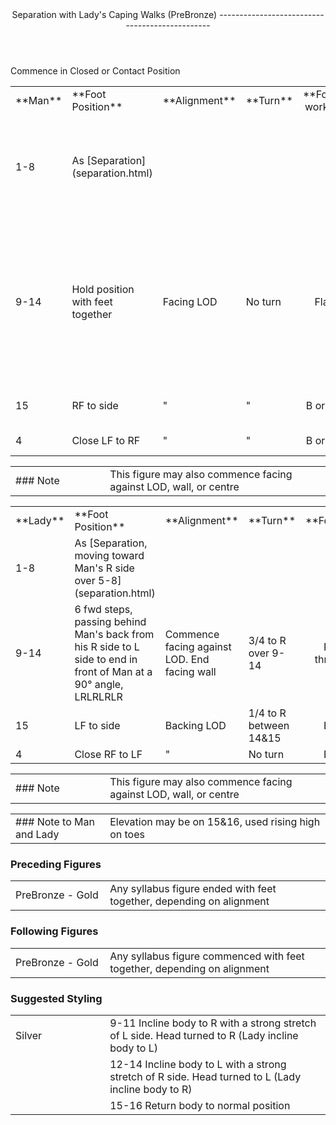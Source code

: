 <header>Separation with Lady's Caping Walks (PreBronze)
-----------------------------------------------

 </header>Commence in Closed or Contact Position

 <table class="style1"> <tbody><tr> <td style="width:9%">**Man**</td> <td style="width:20%">**Foot Position**</td> <td style="width:15%">**Alignment**</td> <td style="width:15%">**Turn**</td> <td style="width:10%; text-align:center">**Foot-  
 work**</td> <td style="width:35%">**Lead &amp; Shape**</td> <td style="width:1%">**Count**</td> </tr> <tr> <td>1-8</td> <td> As [Separation](separation.html) </td> <td></td> <td></td> <td style="text-align:center"></td> <td>1-4 As Separation. 5-8 Lead Lady fwd toward R side, raising L arm</td> <td style="text-align:right">1.2  
 3.4  
 5.6  
 7.8</td> </tr> <tr> <td>9-14</td> <td>Hold position with feet together</td> <td>Facing LOD</td> <td>No turn</td> <td style="text-align:center">Flat</td> <td>Circle L hand over head clockwise, leading Lady behind back to pass from R side to L side to end in front at a 90° angle</td> <td style="text-align:right">1.2  
 3.4  
 5.6</td> </tr> <tr> <td>15</td> <td>RF to side</td> <td>"</td> <td>"</td> <td style="text-align:center">B or BF</td> <td>Return to normal hold</td> <td style="text-align:right">7</td> </tr> <tr> <td>4</td> <td>Close LF to RF</td> <td>"</td> <td>"</td> <td style="text-align:center">B or BF</td> <td>Weight change</td> <td style="text-align:right">8</td> </tr> </tbody></table>

 <table> <tbody><tr> <td style="width:30%">### Note

 </td> <td>This figure may also commence facing against LOD, wall, or centre</td> </tr> </tbody></table>

 <table class="style1"> <tbody><tr> <td style="width:9%">**Lady**</td> <td style="width:33%">**Foot Position**</td> <td style="width:20%">**Alignment**</td> <td style="width:25%">**Turn**</td> <td style="width:12%; style=">**Footwork**</td> <td style="width:1%">**Count**</td> </tr> <tr> <td>1-8</td> <td> As [Separation, moving toward Man's R side over 5-8](separation.html) </td> <td></td> <td></td> <td style="text-align:center"></td> <td style="text-align:right">1.2  
 3.4  
 5.6  
 7.8</td> </tr> <tr> <td>9-14</td> <td>6 fwd steps, passing behind Man's back from his R side to L side to end in front of Man at a 90° angle, LRLRLRLR</td> <td>Commence facing against LOD. End facing wall</td> <td>3/4 to R over 9-14</td> <td style="text-align:center">B or BF throughout</td> <td style="text-align:right">1.2  
 3.4  
 5.6</td> </tr> <tr> <td>15</td> <td>LF to side</td> <td>Backing LOD</td> <td>1/4 to R between 14&amp;15</td> <td style="text-align:center">B or BF</td> <td style="text-align:right">3</td> </tr> <tr> <td>4</td> <td>Close RF to LF</td> <td>"</td> <td>No turn</td> <td style="text-align:center">B or BF</td> <td style="text-align:right">4</td> </tr> </tbody></table>

 <table> <tbody><tr> <td style="width:30%">### Note

 </td> <td>This figure may also commence facing against LOD, wall, or centre</td> </tr> </tbody></table>

 <table> <tbody><tr> <td style="width:30%">### Note to Man and Lady

 </td> <td>Elevation may be on 15&amp;16, used rising high on toes</td> </tr> </tbody></table>

### Preceding Figures

 <table> <tbody><tr> <td style="width:30%">PreBronze - Gold</td> <td>Any syllabus figure ended with feet together, depending on alignment</td> </tr> </tbody></table>

### Following Figures

 <table> <tbody><tr> <td style="width:30%">PreBronze - Gold</td> <td>Any syllabus figure commenced with feet together, depending on alignment</td> </tr> </tbody></table>

### Suggested Styling

 <table> <tbody><tr> <td style="width:30%">Silver</td> <td>9-11 Incline body to R with a strong stretch of L side. Head turned to R (Lady incline body to L)</td> </tr> <tr> <td></td> <td>12-14 Incline body to L with a strong stretch of R side. Head turned to L (Lady incline body to R)</td> </tr> <tr> <td></td> <td>15-16 Return body to normal position</td> </tr> </tbody></table>